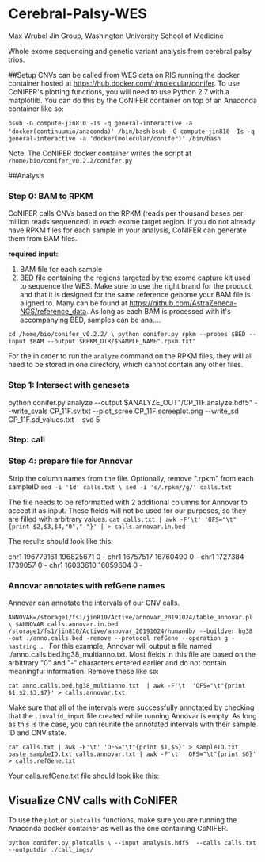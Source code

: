 # Cerebral-Palsy-WES
Max Wrubel
Jin Group, Washington University School of Medicine

Whole exome sequencing and genetic variant analysis from cerebral palsy trios. 

##Setup
CNVs can be called from WES data on RIS running the docker container hosted at https://hub.docker.com/r/molecular/conifer. To use CoNIFER's plotting functions, you will need to use Python 2.7 with a matplotlib. You can do this by the CoNIFER container on top of an Anaconda container like so:

`bsub -G compute-jin810 -Is -q general-interactive -a 'docker(continuumio/anaconda)' /bin/bash` 
`bsub -G compute-jin810 -Is -q general-interactive -a 'docker(molecular/conifer)' /bin/bash`

Note: The CoNIFER docker container writes the script at `/home/bio/conifer_v0.2.2/conifer.py`

##Analysis

### Step 0: BAM to RPKM

CoNIFER calls CNVs based on the RPKM (reads per thousand bases per million reads sequenced) in each exome target region. If you do not already have RPKM files for each sample in your analysis, CoNIFER can generate them from BAM files.

**required input:**
  1. BAM file for each sample
  2. BED file containing the regions targeted by the exome capture kit used to sequence the WES. Make sure to use the right brand for the product, and that it is designed for the same reference genome your BAM file is aligned to. Many can be found at https://github.com/AstraZeneca-NGS/reference_data. As long as each BAM is processed with it's accompanying BED, samples can be ana....

`cd /home/bio/conifer_v0.2.2/ \
python conifer.py rpkm --probes $BED --input $BAM --output $RPKM_DIR/$SAMPLE_NAME".rpkm.txt" `

For the in order to run the `analyze` command on the RPKM files, they will all need to be stored in one directory, which cannot contain any other files.

### Step 1: Intersect with genesets


python conifer.py analyze --output $ANALYZE_OUT"/CP_11F.analyze.hdf5" --write_svals CP_11F.sv.txt --plot_scree CP_11F.screeplot.png --write_sd CP_11F.sd_values.txt --svd 5

### Step: call


### Step 4: prepare file for Annovar

Strip the column names from the file. Optionally, remove ".rpkm" from each sampleID
`sed -i '1d' calls.txt \
sed -i 's/.rpkm//g/' calls.txt`

The file needs to be reformatted with 2 additional columns for Annovar to accept it as input. These fields will not be used for our purposes, so they are filled with arbitrary values.
`
cat calls.txt | awk -F'\t' 'OFS="\t"{print $2,$3,$4,"0","-"}' | > calls.annovar.in.bed
`

The results should look like this:

chr1    196779161       196825671       0       -
chr1    16757517        16760490        0       -
chr1    1727384         1739057         0       -
chr1    16033610        16059604        0       -

### Annovar annotates with refGene names

Annovar can annotate the intervals of our CNV calls.

`ANNOVAR=/storage1/fs1/jin810/Active/annovar_20191024/table_annovar.pl \
$ANNOVAR calls.annovar.in.bed /storage1/fs1/jin810/Active/annovar_20191024/humandb/ --buildver hg38 -out ./anno.calls.bed -remove --protocol refGene --operation g -nastring .
`
For this example, Annovar will output a file named ./anno.calls.bed.hg38_multianno.txt. Most fields in this file are based on the arbittrary "0" and "-" characters entered earlier and do not contain meaningful information. Remove these like so:

`cat anno.calls.bed.hg38_multianno.txt  | awk -F'\t' 'OFS="\t"{print $1,$2,$3,$7}' > calls.annovar.txt `

Make sure that all of the intervals were successfully annotated by checking that the `.invalid_input` file created while running Annovar is empty. As long as this is the case, you can reunite the annotated intervals with their sample ID and CNV state.

`cat calls.txt | awk -F'\t' 'OFS="\t"{print $1,$5}' > sampleID.txt
paste sampleID.txt calls.annovar.txt | awk -F'\t' 'OFS="\t"{print $0}' > calls.refGene.txt`

Your calls.refGene.txt file should look like this:

## Visualize CNV calls with CoNIFER

To use the `plot` or `plotcalls` functions, make sure you are running the Anaconda docker container as well as the one containing CoNIFER. 

`
python conifer.py plotcalls \
  	--input analysis.hdf5 
  	--calls calls.txt 
  	--outputdir ./call_imgs/
    `

